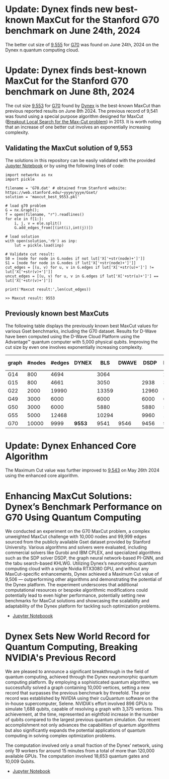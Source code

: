 # Update: Dynex finds new best-known MaxCut for the Stanford G70 benchmark on June 24th, 2024

The better cut size of [9,555](https://github.com/dynexcoin/DynexSDK/blob/main/maxcut/maxcut_best_9555.pkl) for [G70](https://web.stanford.edu/~yyye/yyye/Gset/) was found on June 24th, 2024 on the Dynex n.quantum computing cloud.

# Update: Dynex finds best-known MaxCut for the Stanford G70 benchmark on June 8th, 2024

The cut size [9,553](https://github.com/dynexcoin/DynexSDK/blob/main/maxcut/maxcut_best_9553.pkl) for [G70](https://web.stanford.edu/~yyye/yyye/Gset/) found by [Dynex](https://github.com/dynexcoin/DynexSDK/blob/main/maxcut/G70_dynex.ipynb) is the best-known MaxCut than previous reported results on June 8th 2024. The previous record of 9,541 was found using a special purpose algorithm designed for MaxCut ([Breakout Local Search for the Max-Cut problem](https://www.researchgate.net/publication/257392755_Breakout_Local_Search_for_the_Max-Cutproblem)) in 2013. It is worth noting that an increase of one better cut involves an exponentially increasing complexity. 

## Validating the MaxCut solution of 9,553

The solutions in this repository can be easily validated with the provided [Jupyter Notebook](https://github.com/dynexcoin/DynexSDK/blob/main/maxcut/g70solutionvalidator.ipynb) or by using the following lines of code:

```
import networkx as nx
import pickle

filename = 'G70.dat' # obtained from Stanford website: https://web.stanford.edu/~yyye/yyye/Gset/
solution = 'maxcut_best_9553.pkl'

# load g70 problem
G = nx.Graph();
f = open(filename, "r").readlines()
for ele in f[1:]:
    i, j, v = ele.split()
    G.add_edges_from([(int(i),int(j))])

# load solution
with open(solution,'rb') as inp:
    lut = pickle.load(inp)

# Validate cut result:
S0 = [node for node in G.nodes if not lut['X['+str(node)+']']]
S1 = [node for node in G.nodes if lut['X['+str(node)+']']]
cut_edges = [(u, v) for u, v in G.edges if lut['X['+str(u)+']'] != lut['X['+str(v)+']']]
uncut_edges = [(u, v) for u, v in G.edges if lut['X['+str(u)+']'] == lut['X['+str(v)+']']]

print('Maxcut result:',len(cut_edges))

>> Maxcut result: 9553
```

## Previously known best MaxCuts

The following table displays the previously known best MaxCut values for various Gset benchmarks, including the G70 dataset. Results for D-Wave have been computed using the D-Wave Cloud Platform using the Advantage™ quantum computer with 5,000 physical qubits. Improving the cut size by even one involves exponentially increasing complexity.

| graph | #nodes| #edges | DYNEX | BLS | DWAVE | DSDP    | KHLWG   | RUN-CSP| PI-GNN| Gurobi (0.5 h)  | Gurobi (1 h)  | 
|--- |------|----  |---  |------ |------ |-----    |-----    |--------|-------|------           | ---           |
|G14 | 800  | 4694 |        | 3064      |       |         | 2922    |  3061  | 2943  | 3034            |3042           |
|G15 | 800  | 4661 |        | 3050      |       |  2938   | 3050    |  2928  | 2990  | 3016            | 3033          | 
|G22 | 2000 | 19990|        |13359      |       | 12960   |13359    | 13028  | 13181 |13062            |13129          | 
|G49 | 3000 | 6000 |        | 6000      |       |  6000   | 6000    |  6000  | 5918  | 6000            |  6000         | 
|G50 | 3000 | 6000 |        | 5880      |       |  5880   | 5880    |  5880  | 5820  | 5880            |  5880         | 
|G55 | 5000 | 12468|        |10294      |       |  9960   |10236    | 10116  | 10138 |10103            | 10103         | 
|G70 | 10000| 9999 |__9553__| 9541      | 9546  |  9456   | 9458    |        | 9421  | 9489            | 9490          | 

# Update: Dynex Enhanced Core Algorithm

The Maximum Cut value was further improved to [9,543](https://github.com/dynexcoin/DynexSDK/blob/main/maxcut/maxcut_best_9543.pkl) on May 26th 2024 using the enhanced core algorithm.

# Enhancing MaxCut Solutions: Dynex’s Benchmark Performance on G70 Using Quantum Computing

We conducted an experiment on the G70 MaxCut problem, a complex unweighted MaxCut challenge with 10,000 nodes and 99,999 edges sourced from the publicly available Gset dataset provided by Stanford University. Various algorithms and solvers were evaluated, including commercial solvers like Gurobi and IBM CPLEX, and specialized algorithms such as the SDP solver DSDP, the graph neural network-based PI-GNN, and the tabu search-based KHLWG. Utilizing Dynex’s neuromorphic quantum computing cloud with a single Nvidia RTX3080 GPU, and without any MaxCut-specific enhancements, Dynex achieved a Maximum Cut value of 9,506 — outperforming other algorithms and demonstrating the potential of the Dynex platform. The experiment underscores that additional computational resources or bespoke algorithmic modifications could potentially lead to even higher performance, potentially setting new benchmarks for MaxCut solutions and showcasing the scalability and adaptability of the Dynex platform for tackling such optimization problems.

- [Jupyter Noteboook](https://github.com/dynexcoin/DynexSDK/blob/main/maxcut/G70_dynex.ipynb)

# Dynex Sets New World Record for Quantum Computing, Breaking NVIDIA's Previous Record

We are pleased to announce a significant breakthrough in the field of quantum computing, achieved through the Dynex neuromorphic quantum computing platform. By employing a sophisticated quantum algorithm, we successfully solved a graph containing 10,000 vertices, setting a new record that surpasses the previous benchmark by threefold. The prior record was established by NVIDIA using their cuQuantum software on the in-house supercomputer, Selene. NVIDIA's effort involved 896 GPUs to simulate 1,688 qubits, capable of resolving a graph with 3,375 vertices. This achievement, at the time, represented an eightfold increase in the number of qubits compared to the largest previous quantum simulation. Our recent accomplishment not only advances the capabilities of quantum algorithms but also significantly expands the potential applications of quantum computing in solving complex optimization problems.

The computation involved only a small fraction of the Dynex’ network, using only 19 workers for around 15 minutes from a total of more than 120,000 available GPUs. The computation involved 18,653 quantum gates and 10,009 Qubits.

- [Jupyter Notebook](https://github.com/dynexcoin/DynexSDK/blob/main/maxcut/maxcut_record.ipynb)
